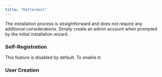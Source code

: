 ```yaml
---
title: "Mattermost"
---
```


The installation process is straightforward and does not require any additional considerations. Simply create an admin account when prompted by the initial installation wizard.

### Self-Registration

This feature is disabled by default. To enable it: 

### User Creation

